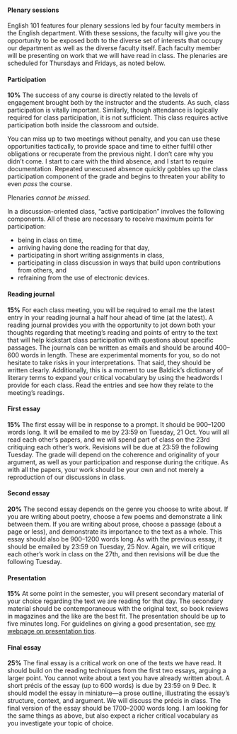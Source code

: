 #### Plenary sessions

English 101 features four plenary sessions led by four faculty members in the
English department. With these sessions, the faculty will give you the
opportunity to be exposed both to the diverse set of interests that occupy our
department as well as the diverse faculty itself. Each faculty member will be
presenting on work that we will have read in class. The plenaries are scheduled
for Thursdays and Fridays, as noted below. 

#### Participation

**10%** The success of any course is directly related to the levels of engagement
brought both by the instructor and the students. As such, class participation
is vitally important. Similarly, though attendance is logically required for
class participation, it is not sufficient. This class requires active
participation both inside the classroom and outside.  

You can miss up to two meetings without penalty, and you can use these
opportunities tactically, to provide space and time to either fulfill other
obligations or recuperate from the previous night. I don’t care why you didn’t
come. I start to care with the third absence, and I start to require
documentation. Repeated unexcused absence quickly gobbles up the class
participation component of the grade and begins to threaten your ability to
even *pass* the course.

Plenaries *cannot be missed*.

In a discussion-oriented class, “active participation” involves the following
components. All of these are necessary to receive maximum points for
participation:

* being in class on time,
* arriving having done the reading for that day,
* participating in short writing assignments in class,
* participating in class discussion in ways that build upon contributions from others, and
* refraining from the use of electronic devices.

#### Reading journal

**15%** For each class meeting, you will be required to email me the latest
entry in your reading journal a half hour ahead of time (at the latest). A
reading journal provides you with the opportunity to jot down both your
thoughts regarding that meeting’s reading and points of entry to the text that
will help kickstart class participation with questions about specific
passages. The journals can be written as emails and should be
around 400–600 words in length. These are experimental moments for you, so do
not hesitate to take risks in your interpretations. That said, they should be
written clearly. Additionally, this is a moment to use Baldick’s dictionary of
literary terms to expand your critical vocabulary by using the headwords I
provide for each class. Read the entries and see how they relate to the
meeting’s readings.

#### First essay

**15%** The first essay will be in response to a prompt. It should be 900–1200 words
long. It will be emailed to me by 23:59 on Tuesday, 21 Oct. You will all read
each other’s papers, and we will spend part of class on the 23rd critiquing
each other’s work. Revisions will be due at 23:59 the following Tuesday. The
grade will depend on the coherence and originality of your argument, as well
as your participation and response during the critique. As with all the
papers, your work should be your own and not merely a reproduction of our
discussions in class.

#### Second essay

**20%** The second essay depends on the genre you choose to write about. If
you are writing about poetry, choose a few poems and demonstrate a link
between them. If you are writing about prose, choose a passage (about a page
or less), and demonstrate its importance to the text as a whole. This essay
should also be 900–1200 words long. As with the previous essay, it should be
emailed by 23:59 on Tuesday, 25 Nov. Again, we will critique each other’s work
in class on the 27th, and then revisions will be due the following Tuesday.

#### Presentation

**15%** At some point in the semester, you will present secondary material of
your choice regarding the text we are reading for that day. The secondary
material should be contemporaneous with the original text, so book reviews in
magazines and the like are the best fit. The presentation should be up to five
minutes long. For guidelines on giving a good presentation, see [my webpage on
presentation tips](http://moacir.com/courses/presentation-tips/).

#### Final essay

**25%** The final essay is a critical work on one of the texts we have read.
It should build on the reading techniques from the first two essays, arguing a
larger point. You cannot write about a text you have already written about. A short
précis of the essay (up to 600 words) is due by 23:59 on 9 Dec. It should
model the essay in miniature—a prose outline, illustrating the essay’s structure,
context, and argument. We will discuss the précis in class. The final version
of the essay should be 1700–2000 words long. I am looking for the same things
as above, but also expect a richer critical vocabulary as you investigate your
topic of choice.
